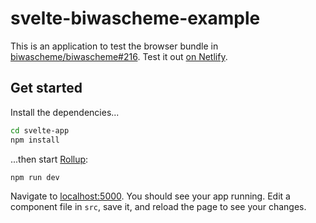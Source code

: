 # svelte-biwascheme-example

This is an application to test the browser bundle in
[biwascheme/biwascheme#216](https://github.com/biwascheme/biwascheme/pull/216).
Test it out [on Netlify](svelte-biwascheme-example.netlify.app).

## Get started

Install the dependencies...

```bash
cd svelte-app
npm install
```

...then start [Rollup](https://rollupjs.org):

```bash
npm run dev
```

Navigate to [localhost:5000](http://localhost:5000). You should see your app
running. Edit a component file in `src`, save it, and reload the page to see
your changes.
